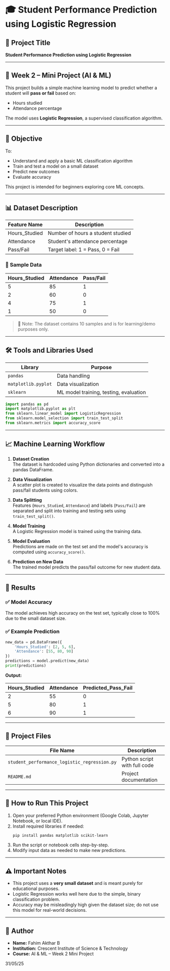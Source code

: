 # 🎓 Student Performance Prediction using Logistic Regression

## 📌 Project Title
**Student Performance Prediction using Logistic Regression**

---

## 📅 Week 2 – Mini Project (AI & ML)

This project builds a simple machine learning model to predict whether a student will **pass or fail** based on:

- Hours studied
- Attendance percentage

The model uses **Logistic Regression**, a supervised classification algorithm.

---

## 🎯 Objective

To:

- Understand and apply a basic ML classification algorithm
- Train and test a model on a small dataset
- Predict new outcomes
- Evaluate accuracy

This project is intended for beginners exploring core ML concepts.

---

## 📊 Dataset Description

| Feature Name     | Description                            |
|------------------|----------------------------------------|
| Hours_Studied    | Number of hours a student studied      |
| Attendance       | Student's attendance percentage        |
| Pass/Fail        | Target label: 1 = Pass, 0 = Fail       |

### 🔢 Sample Data

| Hours_Studied | Attendance | Pass/Fail |
|---------------|------------|-----------|
| 5             | 85         | 1         |
| 2             | 60         | 0         |
| 4             | 75         | 1         |
| 1             | 50         | 0         |

> 📌 Note: The dataset contains 10 samples and is for learning/demo purposes only.

---

## 🛠️ Tools and Libraries Used

| Library            | Purpose                                    |
|--------------------|--------------------------------------------|
| `pandas`           | Data handling                              |
| `matplotlib.pyplot`| Data visualization                         |
| `sklearn`          | ML model training, testing, evaluation     |

```python
import pandas as pd
import matplotlib.pyplot as plt
from sklearn.linear_model import LogisticRegression
from sklearn.model_selection import train_test_split
from sklearn.metrics import accuracy_score
```

---

## 📈 Machine Learning Workflow

1. **Dataset Creation**  
   The dataset is hardcoded using Python dictionaries and converted into a pandas DataFrame.

2. **Data Visualization**  
   A scatter plot is created to visualize the data points and distinguish pass/fail students using colors.

3. **Data Splitting**  
   Features (`Hours_Studied`, `Attendance`) and labels (`Pass/Fail`) are separated and split into training and testing sets using `train_test_split()`.

4. **Model Training**  
   A Logistic Regression model is trained using the training data.

5. **Model Evaluation**  
   Predictions are made on the test set and the model's accuracy is computed using `accuracy_score()`.

6. **Prediction on New Data**  
   The trained model predicts the pass/fail outcome for new student data.

---

## 🧪 Results

### ✅ Model Accuracy  
The model achieves high accuracy on the test set, typically close to 100% due to the small dataset size.

### ✅ Example Prediction

```python
new_data = pd.DataFrame({
    'Hours_Studied': [2, 5, 6],
    'Attendance': [55, 80, 90]
})
predictions = model.predict(new_data)
print(predictions)
```

**Output:**

| Hours_Studied | Attendance | Predicted_Pass_Fail |
|---------------|------------|---------------------|
| 2             | 55         | 0                   |
| 5             | 80         | 1                   |
| 6             | 90         | 1                   |

---

## 📁 Project Files

| File Name                                 | Description                         |
|-------------------------------------------|-------------------------------------|
| `student_performance_logistic_regression.py` | Python script with full code       |
| `README.md`                               | Project documentation              |

---

## 🚀 How to Run This Project

1. Open your preferred Python environment (Google Colab, Jupyter Notebook, or local IDE).
2. Install required libraries if needed:
   ```bash
   pip install pandas matplotlib scikit-learn
   ```
3. Run the script or notebook cells step-by-step.
4. Modify input data as needed to make new predictions.

---

## ⚠️ Important Notes

- This project uses a **very small dataset** and is meant purely for educational purposes.
- Logistic Regression works well here due to the simple, binary classification problem.
- Accuracy may be misleadingly high given the dataset size; do not use this model for real-world decisions.

---

## 👤 Author

- **Name:** Fahim Akthar B  
- **Institution:** Crescent Institute of Science & Technology  
- **Course:** AI & ML – Week 2 Mini Project

31/05/25
